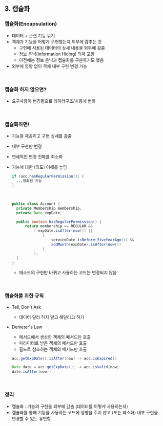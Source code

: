 ## 3. 캡슐화

### 캡슐화(Encapsulation)

- 데이터 + 관련 기능 묶기
- 객체가 기능을 어떻게 구현했는지 외부에 감추는 것
  - 구현에 사용된 데이터의 상세 내용을 외부에 감춤
  - 정보 은닉(Information Hiding) 의미 포함
  - 이전에는 정보 은닉과 캡슐화를 구분하기도 했음
- 외부에 영향 없이 객체 내부 구현 변경 가능

<br>

### 캡슐화 하지 않으면?

- 요구사항이 변경됨으로 데이터구조/사용에 변화

<br>

### 캡슐화하면!

- 기능을 제공하고 구현 상세를 감춤

- 내부 구현만 변경

- 연쇄적인 변경 전파를 최소화

- 기능에 대한 (의도) 이해를 높임

  ```java
  if (acc.hasRegularPermission()) {
  	...정회원 기능
  }
  ```

  <br>

  ```java
  public class Account {
  	private Membership membership;
  	private Date expDate;
  
  	public boolean hasRegularPermission() {
  		return membership == REGULAR &&
  			( expDate.isAfter(now()) ||
  				(
  					serviceDate.isBefore(fiveYearAgo()) &&
  					addMonth(expDate).isAfter(now())
  				)
  			);
  	}
  }
  ```

  - 메소드의 구현만 바뀌고 사용하는 코드는 변경되지 않음

<br>

### 캡슐화를 위한 규칙

- Tell, Don't Ask

  - 데이터 달라 하지 말고 해달라고 하기

- Demeter's Law

  - 메서드에서 생성한 객체의 메서드만 호출
  - 파라미터로 받은 객체의 메서드만 호출
  - 필드로 참조하는 객체의 메서드만 호출

  ```java
  acc.getExpDate().isAfter(now) -> acc.isExpired()
  
  Date date = acc.getExpDate(); -> acc.isValid(now)
  date.isAfter(now);
  ```

<br>

### 정리

- 캡슐화 : 기능의 구현을 외부에 감춤 (데이터를 어떻게 사용하는지)
- 캡슐화를 통해 기능을 사용하는 코드에 영향을 주지 않고 (또는 최소화) 내부 구현을 변경할 수 있는 유연함